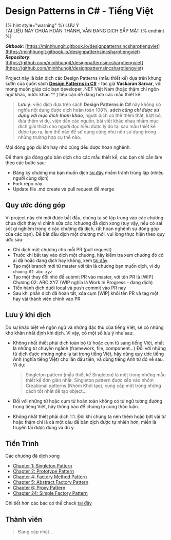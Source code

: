 # Design Patterns in C\# - Tiếng Việt

{% hint style="warning" %}
LƯU Ý  
TÀI LIỆU NÀY CHƯA HOÀN THÀNH, VẪN ĐANG DỊCH SẤP MẶT
{% endhint %}

_**Gitbook**_:       [https://minhhungit.gitbook.io/designpatternsincsharptiengviet](https://minhhungit.gitbook.io/designpatternsincsharptiengviet)  
_**Repository**_:  [https://github.com/minhhungit/designpatternsincsharptiengviet](https://github.com/minhhungit/designpatternsincsharptiengviet)



Project này là bản dịch các Design Patterns \(mẫu thiết kế\) dựa trên khung sườn của cuốn sách [**Design Patterns in C\#**](https://www.apress.com/gp/book/9781484236390) - tác giả **Vaskaran Sarcar**, với mong muốn giúp các bạn developer .NET Việt Nam \(hoặc thậm chí ngôn ngữ khác, nước khác ^^ \) tiếp cận dễ dàng hơn các mẫu thiết kế.

> **Lưu ý:** việc dịch dựa trên sách **Design Patterns in C\#** này không có nghĩa nội dung được dịch hoàn toàn 100%, _**sách cũng chỉ được sử dụng với mục đích tham khảo**_, người dịch có thể thêm thắt, lượt bỏ, đưa thêm ví dụ, viện dẫn các nguồn, bài viết khác nhau nhằm mục đích giải thích cho người đọc hiểu được lý do tại sao mẫu thiết kế được tạo ra, làm thế nào để sử dụng cũng như nên sử dụng trong những trường hợp cụ thể nào.

Mọi đóng góp dù lớn hay nhỏ cũng đều được hoan nghênh.

Để tham gia đóng góp bản dịch cho các mẫu thiết kế, các bạn chỉ cần làm theo các bước sau:

* Đăng ký chương mà bạn muốn dịch [tại đây](https://github.com/minhhungit/designpatternsincsharptiengviet/issues/1) nhằm tránh trùng lặp \(nhiều người cùng dịch\)
* Fork repo này
* Update  file .md create và pull request để merge

## Quy ước đóng góp

Vì project này chỉ mới được bắt đầu, chúng ta sẽ tập trung vào các chương chưa dịch thay vì chỉnh sửa các /chương đã dịch xong \(tuy vậy, nếu có sai sót gì nghiêm trọng ở các chương đã dịch, rất hoan nghênh sự đóng góp của các bạn\). Để bắt đầu dịch một chương mới, vui lòng thực hiện theo quy ước sau:

* Chỉ dịch một chương cho mỗi PR \(pull request\)
* Trước khi bắt tay vào dịch một chương, hãy kiểm tra xem chương đó có ai đã hoặc đang dịch hay không, xem [tại đây](https://github.com/minhhungit/designpatternsincsharptiengviet/issues/1).
* Tạo một branch mới từ master với tên là chương bạn muốn dịch, ví dụ `chuong-02-abc-xyz`
* Tạo một thay đổi nhỏ để submit PR vào master, với tên PR là \[WIP\] Chương 02: ABC XYZ \(WIP nghĩa là Work In Progress - đang dịch\)
* Tiến hành dịch dưới local và push commit vào PR này
* Sau khi phần dịch đã hoàn tất, xóa cụm \[WIP\] khỏi tên PR và tag một hay vài thành viên chính vào PR

## Lưu ý khi dịch

Do sự khác biệt về ngôn ngữ và những đặc thù của tiếng Việt, sẽ có những khó khăn nhất định khi dịch. Vì vậy, có một số lưu ý như sau:

* Không nhất thiết phải dịch toàn bộ từ hoặc cụm từ sang tiếng Việt, nhất là những từ chuyên ngành \(framework, file, component…\) Đối với những từ dịch được nhưng nghe lạ tai trong tiếng Việt, hãy dùng quy ước tiếng Anh \(nghĩa tiếng Việt\) cho lần đầu tiên, và dùng tiếng Anh từ đó về sau. Ví dụ:

  > Singleton pattern \(mẫu thiết kế Singleton\) là một trong những mẫu thiết kế đơn giản nhất. Singleton pattern được xếp vào nhóm Creational patterns \(Nhóm Khởi tạo\), cung cấp một trong những cách tốt nhất để tạo object...

* Đối với những từ hoặc cụm từ hoàn toàn không có từ ngữ tương đương trong tiếng Việt, hãy thông báo để chúng ta cùng thảo luận.
* Không nhất thiết phải dịch 1:1. Đôi khi chúng ta nên thêm hoặc bớt vài từ hoặc thậm chí là cả một câu để bản dịch được tự nhiên hơn, miễn là truyền tải được đúng và đủ ý.

## Tiến Trình

Các chương đã dịch xong

* [Chapter 1: Singleton Pattern](https://minhhungit.gitbook.io/designpatternsincsharptiengviet/part-i-gang-of-four-design-patterns/i-a-creational-patterns/chapter-01-singleton-pattern)
* [Chapter 2: Prototype Pattern](https://minhhungit.gitbook.io/designpatternsincsharptiengviet/part-i-gang-of-four-design-patterns/i-a-creational-patterns/chapter-02-prototype-pattern)
* [Chapter 4: Factory Method Pattern](https://minhhungit.gitbook.io/designpatternsincsharptiengviet/part-i-gang-of-four-design-patterns/i-a-creational-patterns/chapter-04-factory-method-pattern)
* [Chapter 5: Abstract Factory Pattern](https://minhhungit.gitbook.io/designpatternsincsharptiengviet/part-i-gang-of-four-design-patterns/i-a-creational-patterns/chapter-05-abstract-factory-pattern)
* [Chapter 6: Proxy Pattern](https://minhhungit.gitbook.io/designpatternsincsharptiengviet/part-i-gang-of-four-design-patterns/i-b-structural-patterns/chapter-06-proxy-pattern)
* [Chapter 24: Simple Factory Pattern](https://minhhungit.gitbook.io/designpatternsincsharptiengviet/part-ii-additional-design-patterns/chapter-24-simple-factory-pattern)

Chi tiết hơn các bác có thể check [tại đây](https://github.com/minhhungit/designpatternsincsharptiengviet/issues/1#issue-442682612)

## Thành viên

> Đang cập nhật...


